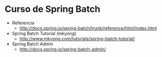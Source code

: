 Curso de Spring Batch
=====================

- Referencia
  - http://docs.spring.io/spring-batch/trunk/reference/html/index.html
- Spring Batch Tutorial (mkyong)
  - http://www.mkyong.com/tutorials/spring-batch-tutorial/
- Spring Batch Admin
  - http://docs.spring.io/spring-batch-admin/


